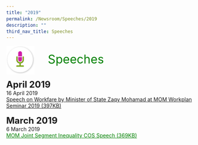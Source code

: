 ```yaml
---
title: "2019"
permalink: /Newsroom/Speeches/2019
description: ""
third_nav_title: Speeches
---
```

<img class="MicIcon" src="/images/icons/ico_speeches.png" align="left"><br><font align="center" color="green" size="+3">&nbsp;&nbsp;&nbsp;&nbsp;Speeches</font><br><br><br>
<font size="+2"><b>April 2019</b></font><br>
16 April 2019<br>
[Speech on Workfare by Minister of State Zaqy Mohamad at MOM Workplan Seminar 2019  (397KB)](/files/pdf-speeches/2019/april/Speech%20on%20Workfare%20by%20Minister%20of%20State%20Zaqy%20Mohamad%20at%20MOM%20Workplan%20Seminar%202019.pdf)<br><br>
<font size="+2"><b>March 2019</b></font><br>
6 March 2019<br>
<a class="hyperlink" href="/files/pdf-speeches/2019/april/MOM%20Joint%20Segment%20Inequality%20COS%20Speech.pdf">MOM Joint Segment Inequality COS Speech (369KB)</a>

<style>
img.MicIcon {
  height: 15%;
  width: 15%;
}
a.hyperlink {
	color:green
}
</style>